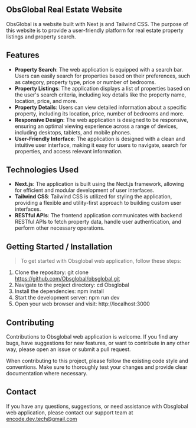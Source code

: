## ObsGlobal Real Estate Website
ObsGlobal is a website built with Next js and Tailwind CSS. The purpose of this website is to provide a user-friendly platform for real estate property listings and property search.

## Features
* **Property Search**: The web application is equipped with a search bar. Users can easily search for properties based on their preferences, such as category, property type, price or number of bedrooms.
* **Property Listings**:  The application displays a list of properties based on the user's search criteria, including key details like the property name, location, price, and more.
* **Property Details**: Users can view detailed information about a specific property, including its location, price, number of bedrooms and more.
* **Responsive Design**: The web application is designed to be responsive, ensuring an optimal viewing experience across a range of devices, including desktops, tablets, and mobile phones.
* **User-Friendly Interface**: The application is designed with a clean and intuitive user interface, making it easy for users to navigate, search for properties, and access relevant information.


## Technologies Used
* **Next.js**: The application is built using the Nect.js framework, allowing for efficient and modular development of user interfaces.
* **Tailwind CSS**: Tailwind CSS is utilized for styling the application, providing a flexible and utility-first approach to building custom user interfaces.
* **RESTful APIs**: The frontend application communicates with backend RESTful APIs to fetch property data, handle user authentication, and perform other necessary operations.

## Getting Started / Installation
> To get started with Obsglobal web application, follow these steps:
1. Clone the repository: git clone <https://github.com/Obsglobal/obsglobal.git>
2. Navigate to the project directory: cd Obsglobal
3. Install the dependencies: npm install
4. Start the development server: npm run dev
5. Open your web browser and visit: http://localhost:3000

## Contributing
Contributions to Obsglobal web application is welcome. If you find any bugs, have suggestions for new features, or want to contribute in any other way, please open an issue or submit a pull request.

When contributing to this project, please follow the existing code style and conventions. Make sure to thoroughly test your changes and provide clear documentation where necessary.

## Contact
If you have any questions, suggestions, or need assistance with Obsglobal web application, please contact our support team at <encode.dev.tech@gmail.com>
